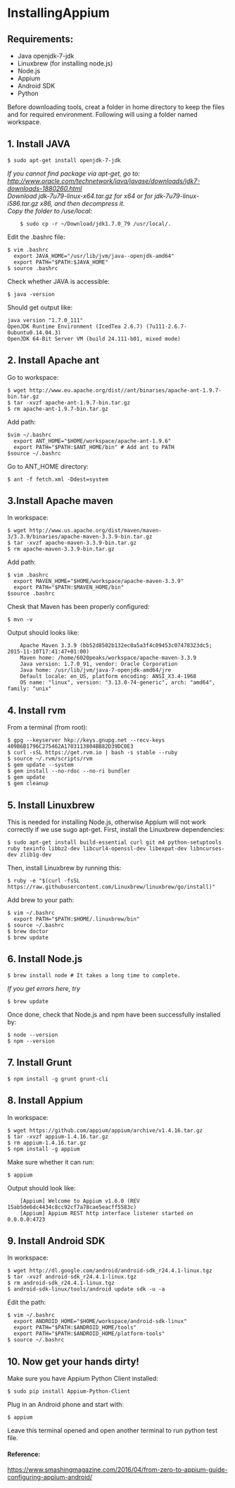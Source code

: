 # InstallingAppium

## Requirements:
  * Java openjdk-7-jdk
  * Linuxbrew (for installing node.js)
  * Node.js
  * Appium
  * Android SDK
  * Python

Before downloading tools, creat a folder in home directory to keep the files and for required environment. Following will using a folder named workspace.  
  
## 1. Install JAVA
```
$ sudo apt-get install openjdk-7-jdk
```
  
*If you cannot find package via apt-get, go to: http://www.oracle.com/technetwork/java/javase/downloads/jdk7-downloads-1880260.html*  
*Download jdk-7u79-linux-x64.tar.gz for x64 or for jdk-7u79-linux-i586.tar.gz x86, and then decompress it.*  
*Copy the folder to /use/local:*
```
	$ sudo cp -r ~/Download/jdk1.7.0_79 /usr/local/.
```
  
Edit the .bashrc file:
```
$ vim .bashrc
  export JAVA_HOME="/usr/lib/jvm/java--openjdk-amd64"
  export PATH="$PATH:$JAVA_HOME"
$ source .bashrc
```

Check whether JAVA is accessible:
```
$ java -version
```

Should get output like:
```
java version "1.7.0_111"
OpenJDK Runtime Environment (IcedTea 2.6.7) (7u111-2.6.7-0ubuntu0.14.04.3)
OpenJDK 64-Bit Server VM (build 24.111-b01, mixed mode)
```

## 2. Install Apache ant
   
Go to workspace:
```
$ wget http://www.eu.apache.org/dist//ant/binaries/apache-ant-1.9.7-bin.tar.gz
$ tar -xvzf apache-ant-1.9.7-bin.tar.gz
$ rm apache-ant-1.9.7-bin.tar.gz
```
Add path:
```
$vim ~/.bashrc
  export ANT_HOME="$HOME/workspace/apache-ant-1.9.6"
  export PATH="$PATH:$ANT_HOME/bin" # Add ant to PATH
$source ~/.bashrc
```
Go to ANT_HOME directory:
```
$ ant -f fetch.xml -Ddest=system
```


## 3.Install Apache maven

In workspace:
```
$ wget http://www.us.apache.org/dist/maven/maven-3/3.3.9/binaries/apache-maven-3.3.9-bin.tar.gz
$ tar -xvzf apache-maven-3.3.9-bin.tar.gz
$ rm apache-maven-3.3.9-bin.tar.gz
```
Add path:
```
$ vim .bashrc
  export MAVEN_HOME="$HOME/workspace/apache-maven-3.3.9"
  export PATH="$PATH:$MAVEN_HOME/bin"
$source .bashrc
```
Chesk that Maven has been properly configured:
```
$ mvn -v
```
Output should looks like:
```
	Apache Maven 3.3.9 (bb52d8502b132ec0a5a3f4c09453c07478323dc5; 2015-11-10T17:41:47+01:00)
	Maven home: /home/6020peaks/workspace/apache-maven-3.3.9
	Java version: 1.7.0_91, vendor: Oracle Corporation
	Java home: /usr/lib/jvm/java-7-openjdk-amd64/jre
	Default locale: en_US, platform encoding: ANSI_X3.4-1968
	OS name: "linux", version: "3.13.0-74-generic", arch: "amd64", family: "unix"
```


## 4. Install rvm

   From a terminal (from root):
```
$ gpg --keyserver hkp://keys.gnupg.net --recv-keys 409B6B1796C275462A1703113804BB82D39DC0E3
$ curl -sSL https://get.rvm.io | bash -s stable --ruby
$ source ~/.rvm/scripts/rvm
$ gem update --system
$ gem install --no-rdoc --no-ri bundler
$ gem update
$ gem cleanup
```

## 5. Install Linuxbrew

   This is needed for installing Node.js, otherwise Appium will not work correctly if we use sugo apt-get.
   First, install the Linuxbrew dependencies:
```
$ sudo apt-get install build-essential curl git m4 python-setuptools ruby texinfo libbz2-dev libcurl4-openssl-dev libexpat-dev libncurses-dev zlib1g-dev
```
   Then, install Linuxbrew by running this:
```
$ ruby -e "$(curl -fsSL https://raw.githubusercontent.com/Linuxbrew/linuxbrew/go/install)"
```
   Add brew to your path:	
```
$ vim ~/.bashrc
  export PATH="$PATH:$HOME/.linuxbrew/bin"
$ source ~/.bashrc
$ brew doctor
$ brew update
```

## 6. Install Node.js
```
$ brew install node # It takes a long time to complete.
```
*If you get errors here, try*
```
$ brew update
```
Once done, check that Node.js and npm have been successfully installed by:
```
$ node --version
$ npm --version
```
 
## 7. Install Grunt
```
$ npm install -g grunt grunt-cli
```
 
## 8. Install Appium

   In workspace:
```
$ wget https://github.com/appium/appium/archive/v1.4.16.tar.gz
$ tar -xvzf appium-1.4.16.tar.gz
$ rm appium-1.4.16.tar.gz
$ npm install -g appium
```
   Make sure whether it can run:
```
$ appium
```
   Output should look like:
```
	[Appium] Welcome to Appium v1.6.0 (REV 15ab5de6dc4434c8cc92cf7a78cae5eacff5583c)
	[Appium] Appium REST http interface listener started on 0.0.0.0:4723
```


## 9. Install Android SDK

   In workspace:
```
$ wget http://dl.google.com/android/android-sdk_r24.4.1-linux.tgz
$ tar -xvzf android-sdk_r24.4.1-linux.tgz
$ rm android-sdk_r24.4.1-linux.tgz
$ android-sdk-linux/tools/android update sdk -u -a
```
   Edit the path:
```
$ vim ~/.bashrc
  export ANDROID_HOME="$HOME/workspace/android-sdk-linux"
  export PATH="$PATH:$ANDROID_HOME/tools"
  export PATH="$PATH:$ANDROID_HOME/platform-tools"
$ source ~/.bashrc
```

## 10. Now get your hands dirty!

   Make sure you have Appium Python Client installed:
```
$ sudo pip install Appium-Python-Client
```
   Plug in an Android phone and start with:
```
$ appium
```
   Leave this terminal opened and open another terminal to run python test file.
  
    
#### Reference:
https://www.smashingmagazine.com/2016/04/from-zero-to-appium-guide-configuring-appium-android/


